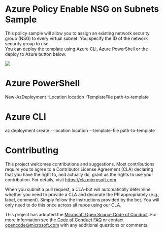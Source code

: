 # Azure Policy Enable NSG on Subnets Sample

This policy sample will allow you to assign an existing network security group (NSG) to every virtual subnet. You specify the ID of the network security group to use.  
You can deploy the template using Azure CLI, Azure PowerShell or the deploy to Azure button below:

<a
href="https://portal.azure.com/#create/Microsoft.Template/uri/https%3A%2F%2Fgithub.com%2FAzure%2FAzure-Security-Center%2Fblob%2Fmaster%2FSecure%2520Score%2FEnable%2520Network%2520Security%2520Groups%2520on%2520subnets%2FAzure%2520Policy%2520-%2520Deny%2FAssignNSGtoSub%2520Deny.json" target="_blank">
    <img src="http://azuredeploy.net/deploybutton.png"/>
</a>


# Azure PowerShell

New-AzDeployment -Location location -TemplateFile path-to-template

# Azure CLI

az deployment create --location location --template-file path-to-template

# Contributing

This project welcomes contributions and suggestions.  Most contributions require you to agree to a
Contributor License Agreement (CLA) declaring that you have the right to, and actually do, grant us
the rights to use your contribution. For details, visit https://cla.microsoft.com.

When you submit a pull request, a CLA-bot will automatically determine whether you need to provide
a CLA and decorate the PR appropriately (e.g., label, comment). Simply follow the instructions
provided by the bot. You will only need to do this once across all repos using our CLA.

This project has adopted the [Microsoft Open Source Code of Conduct](https://opensource.microsoft.com/codeofconduct/).
For more information see the [Code of Conduct FAQ](https://opensource.microsoft.com/codeofconduct/faq/) or
contact [opencode@microsoft.com](mailto:opencode@microsoft.com) with any additional questions or comments.
